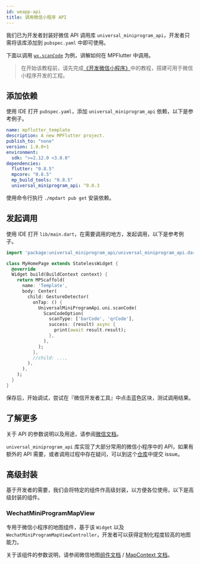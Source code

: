 ```yaml
---
id: weapp-api
title: 调用微信小程序 API
---
```


我们已为开发者封装好微信 API 调用库 `universal_miniprogram_api`，开发者只需将该库添加到 `pubspec.yaml` 中即可使用。

下面以调用 [`wx.scanCode`](https://developers.weixin.qq.com/miniprogram/dev/api/device/scan/wx.scanCode.html) 为例，讲解如何在 MPFlutter 中调用。

> 在开始该教程前，请先完成[《开发微信小程序》](./first-app-weapp)中的教程，搭建可用于微信小程序开发的工程。

## 添加依赖

使用 IDE 打开 `pubspec.yaml`，添加 `universal_miniprogram_api` 依赖，以下是参考例子。

```yaml
name: mpflutter_template
description: A new MPFlutter project.
publish_to: "none"
version: 1.0.0+1
environment:
  sdk: ">=2.12.0 <3.0.0"
dependencies:
  flutter: "0.8.5"
  mpcore: "0.8.5"
  mp_build_tools: "0.8.5"
  universal_miniprogram_api: ^0.0.3
```

使用命令行执行 `./mpdart pub get` 安装依赖。

## 发起调用

使用 IDE 打开 `lib/main.dart`，在需要调用的地方，发起调用，以下是参考例子。

```dart
import 'package:universal_miniprogram_api/universal_miniprogram_api.dart';

class MyHomePage extends StatelessWidget {
  @override
  Widget build(BuildContext context) {
    return MPScaffold(
      name: 'Template',
      body: Center(
        child: GestureDetector(
          onTap: () {
            UniversalMiniProgramApi.uni.scanCode(
              ScanCodeOption(
                scanType: ['barCode', 'qrCode'],
                success: (result) async {
                  print(await result.result);
                },
              ),
            );
          },
          //child: ...,
        ),
      ),
    );
  }
}
```

保存后，开始调试，尝试在『微信开发者工具』中点击蓝色区块，测试调用结果。

## 了解更多

关于 API 的参数说明以及用途，请参阅[微信文档](https://developers.weixin.qq.com/miniprogram/dev/api/)。

`universal_miniprogram_api` 库实现了大部分常用的微信小程序中的 API，如果有额外的 API 需要，或者调用过程中存在疑问，可以到这个[仓库](https://github.com/mpflutter-plugins/universal_miniprogram_api)中提交 issue。

## 高级封装

基于开发者的需要，我们会将特定的组件作高级封装，以方便各位使用，以下是高级封装的组件。

### WechatMiniProgramMapView

专用于微信小程序的地图组件，基于该 `Widget` 以及 `WechatMiniProgramMapViewController`，开发者可以获得定制化程度较高的地图能力。

关于该组件的参数说明，请参阅微信地图[组件文档](https://developers.weixin.qq.com/miniprogram/dev/component/map.html#个性化地图) / [MapContext 文档](https://developers.weixin.qq.com/miniprogram/dev/api/media/map/MapContext.html)。